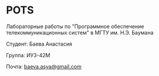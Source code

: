 # POTS
Лабораторные работы по "Программное обеспечение телекоммуникационных систем" в МГТУ им. Н.Э. Баумана

Студент: Баева Анастасия

Группа: ИУ3-42М

Почта: baeva.asya@gmail.com
